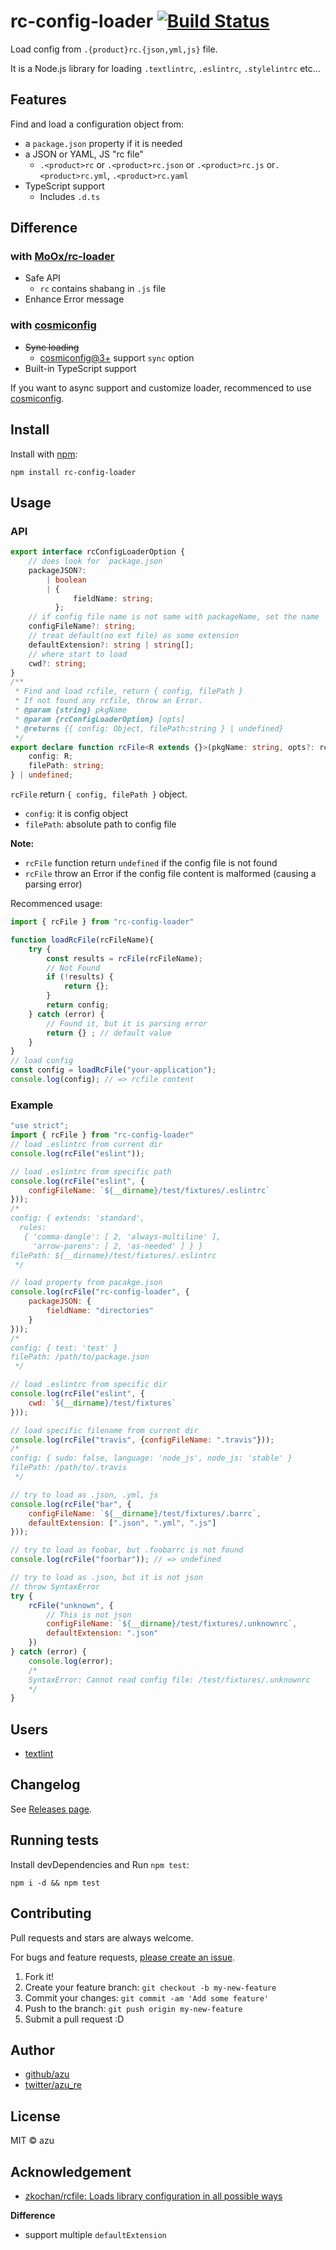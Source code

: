 # rc-config-loader [![Build Status](https://travis-ci.org/azu/rc-config-loader.svg?branch=master)](https://travis-ci.org/azu/rc-config-loader)

Load config from `.{product}rc.{json,yml,js}` file.

It is a Node.js library for loading `.textlintrc`, `.eslintrc`, `.stylelintrc` etc...

## Features

Find and load a configuration object from:

- a `package.json` property if it is needed
- a JSON or YAML, JS "rc file"
    - `.<product>rc` or `.<product>rc.json` or `.<product>rc.js` or`.<product>rc.yml`, `.<product>rc.yaml`
- TypeScript support
    - Includes `.d.ts`

## Difference

### with [MoOx/rc-loader](https://github.com/MoOx/rc-loader "MoOx/rc-loader")

- Safe API
    - `rc` contains shabang in `.js` file
- Enhance Error message

### with [cosmiconfig](https://github.com/davidtheclark/cosmiconfig "cosmiconfig")

- <del>Sync loading</del>
    - [cosmiconfig@3+](https://github.com/davidtheclark/cosmiconfig/blob/master/CHANGELOG.md#300) support `sync` option
- Built-in TypeScript support

If you want to async support and customize loader, recommenced to use [cosmiconfig](https://github.com/davidtheclark/cosmiconfig).

## Install

Install with [npm](https://www.npmjs.com/):

    npm install rc-config-loader

## Usage

### API

```ts
export interface rcConfigLoaderOption {
    // does look for `package.json`
    packageJSON?:
        | boolean
        | {
              fieldName: string;
          };
    // if config file name is not same with packageName, set the name
    configFileName?: string;
    // treat default(no ext file) as some extension
    defaultExtension?: string | string[];
    // where start to load
    cwd?: string;
}
/**
 * Find and load rcfile, return { config, filePath }
 * If not found any rcfile, throw an Error.
 * @param {string} pkgName
 * @param {rcConfigLoaderOption} [opts]
 * @returns {{ config: Object, filePath:string } | undefined}
 */
export declare function rcFile<R extends {}>(pkgName: string, opts?: rcConfigLoaderOption): {
    config: R;
    filePath: string;
} | undefined;

```

`rcFile` return `{ config, filePath }` object.

- `config`: it is config object
- `filePath`: absolute path to config file

**Note:**
 
- `rcFile` function return `undefined` if the config file is not found
- `rcFile` throw an Error if the config file content is malformed (causing a parsing error)

Recommenced usage:

```js
import { rcFile } from "rc-config-loader"

function loadRcFile(rcFileName){
    try {
        const results = rcFile(rcFileName);
        // Not Found
        if (!results) {
            return {};
        }
        return config;
    } catch (error) {
        // Found it, but it is parsing error
        return {} ; // default value
    }
}
// load config
const config = loadRcFile("your-application");
console.log(config); // => rcfile content
```

### Example

```js
"use strict";
import { rcFile } from "rc-config-loader"
// load .eslintrc from current dir
console.log(rcFile("eslint"));

// load .eslintrc from specific path
console.log(rcFile("eslint", {
    configFileName: `${__dirname}/test/fixtures/.eslintrc`
}));
/*
config: { extends: 'standard',
  rules:
   { 'comma-dangle': [ 2, 'always-multiline' ],
     'arrow-parens': [ 2, 'as-needed' ] } }
filePath: ${__dirname}/test/fixtures/.eslintrc
 */

// load property from pacakge.json
console.log(rcFile("rc-config-loader", {
    packageJSON: {
        fieldName: "directories"
    }
}));
/*
config: { test: 'test' }
filePath: /path/to/package.json
 */

// load .eslintrc from specific dir
console.log(rcFile("eslint", {
    cwd: `${__dirname}/test/fixtures`
}));

// load specific filename from current dir
console.log(rcFile("travis", {configFileName: ".travis"}));
/*
config: { sudo: false, language: 'node_js', node_js: 'stable' }
filePath: /path/to/.travis
 */

// try to load as .json, .yml, js
console.log(rcFile("bar", {
    configFileName: `${__dirname}/test/fixtures/.barrc`,
    defaultExtension: [".json", ".yml", ".js"]
}));

// try to load as foobar, but .foobarrc is not found
console.log(rcFile("foorbar")); // => undefined

// try to load as .json, but it is not json
// throw SyntaxError
try {
    rcFile("unknown", {
        // This is not json
        configFileName: `${__dirname}/test/fixtures/.unknownrc`,
        defaultExtension: ".json"
    })
} catch (error) {
    console.log(error);
    /*
    SyntaxError: Cannot read config file: /test/fixtures/.unknownrc
    */
}
```

## Users

- [textlint](https://github.com/textlint/textlint "textlint")

## Changelog

See [Releases page](https://github.com/azu/rc-config-loader/releases).

## Running tests

Install devDependencies and Run `npm test`:

    npm i -d && npm test

## Contributing

Pull requests and stars are always welcome.

For bugs and feature requests, [please create an issue](https://github.com/azu/rc-config-loader/issues).

1. Fork it!
2. Create your feature branch: `git checkout -b my-new-feature`
3. Commit your changes: `git commit -am 'Add some feature'`
4. Push to the branch: `git push origin my-new-feature`
5. Submit a pull request :D

## Author

- [github/azu](https://github.com/azu)
- [twitter/azu_re](https://twitter.com/azu_re)

## License

MIT © azu

## Acknowledgement

- [zkochan/rcfile: Loads library configuration in all possible ways](https://github.com/zkochan/rcfile "zkochan/rcfile: Loads library configuration in all possible ways")

**Difference**

- support multiple `defaultExtension`  
